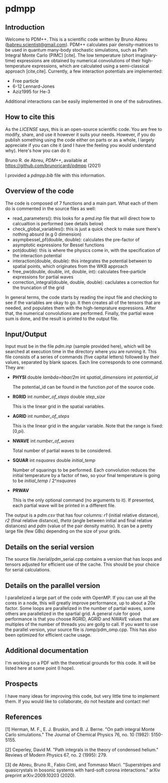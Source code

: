# pdmpp

## Introduction
Welcome to PDM++. This is a scientific code written by Bruno Abreu (babreu.scientist@gmail.com).
PDM++ calculates pair density-matrices to be used in quantum many-body stochastic simulations, such as Path Integral Monte Carlo (PIMC) [cite].
The low temperature (short imaginary-time) expressions are obtained by numerical convolutions of their high-temperature expressions, which are calculated using a semi-classical approach [cite,cite]. 
Currently, a few interaction potentials are implemented:
- Free particle
- 6-12 Lennard-Jones
- Aziz1995 for He-3

Additional interactions can be easily implemented in one of the subroutines.

## How to cite this
As the *LICENSE* says, this is an open-source scientific code. You are free to modify, share, and use it however it suits your needs. However, if you do publish something using the code either on parts or as a whole, I largely appreciate if you can cite it (and I have the feeling you would understand why). Here's how you can do it:

Bruno R. de Abreu, *PDM++*, available at https://github.com/brunoricardi/pdmpp (2021)

I provided a *pdmpp.bib* file with this information.


## Overview of the code
The code is composed of 7 functions and a main part. What each of them do is commented in the source files as well:
- read_parameters(): this looks for a *pmd.inp* file that will direct how to calcualtion is performed (see details below)
- check_global_variables(): this is just a quick check to make sure there's nothing absurd (e.g 0 dimension)
- asympbessel_pf(double, double): calculates the pre-factor of asymptotic expressions for Bessel functions
- pot(double): this is where the physics come in, with the specification of the interaction potential
- interaction(double, double): this integrates the potential between to spatial points, which originates from the WKB approach
- free_pw(double, double, int, double, int): calculates free-particle expressions for partial waves
- correction_integral(double, double, double): caclulates a correction for the truncation of the grid

In general terms, the code starts by reading the input file and checking to see if the variables are okay to go. 
It then creates all of the tensors that are needed, and populates them with the high-temprature expressions. After that, the numerical convolutions are performed. Finally, the partial wave sum is done, and the result is printed to the output file.

## Input/Output
Input must be in the file *pdm.inp* (sample provided here), which will be searched at execution time in the directory where you are running it. This file consists of a series of commands (five capital letters) followed by their values, separated by blank spaces. Each line corresponds to one command. They are:
- **PHYSI** double *lambda=hbar/2m* int *spatial_dimensions* int *potential_id*
  
  The potential_id can be found in the function *pot* of the source code.
- **RGRID** int *number_of_steps* double *step_size*
  
  This is the linear grid in the spatial variables. 
- **AGRID** int *number_of_steps*
  
  This is the linear grid in the angular variable. Note that the range is fixed: [0,pi).
- **NWAVE** int *number_of_waves*
  
  Total number of partial waves to be considered.
- **SQUAR** int *nsquares* double *initial_temp*
  
  Number of squarings to be performed. Each convolution reduces the initial temperature by a factor of two, so your final temperature is going to be *initial_temp* / 2^*nsquares*
- **PRWAV**
  
  This is the only optional command (no arguments to it). If presented, each partial wave will be printed in a different file.

The output is a *pdm.csv* that has four columns: *r1* (initial relative distance), *r2* (final relative distance), *theta* (angle between initial and final relative distances) and *pdm* (value of the pair density matrix). It can be a pretty large file (few GBs) depending on the size of your grids.



## Details on the serial version
The source file /serial/pdm_serial.cpp contains a version that has loops and tensors adjusted for efficient use of the cache. This should be your choice for serial calculations. 


## Details on the parallel version
I parallelized a large part of the code with OpenMP. If you can use all the cores in a node, this will greatly improve performance, up to about a 20x factor. Some loops are parallelized in the number of partial waves, some others are parallelized in the spartial grid. A general rule for good performance is that you choose RGRID, AGRID and NWAVE values that are multiples of the number of threads you are goilg to call. If you want to use the parallel version, your source file is /omp/pdm_omp.cpp. This has also been optimized for efficient cache usage.

## Additional documentation
I'm working on a PDF with the theoretical grounds for this code. It will be listed here at some point (I hope).

## Prospects
I have many ideas for improving this code, but very little time to implement them. If you would like to collaborate, do not hesitate and contact me!


## References
[1] Herman, M. F., E. J. Bruskin, and B. J. Berne. "On path integral Monte Carlo simulations." The Journal of Chemical Physics 76, no. 10 (1982): 5150-5155.

[2] Ceperley, David M. "Path integrals in the theory of condensed helium." Reviews of Modern Physics 67, no. 2 (1995): 279.

[3] de Abreu, Bruno R., Fabio Cinti, and Tommaso Macrì. "Superstripes and quasicrystals in bosonic systems with hard-soft corona interactions." arXiv preprint arXiv:2009.10203 (2020).
